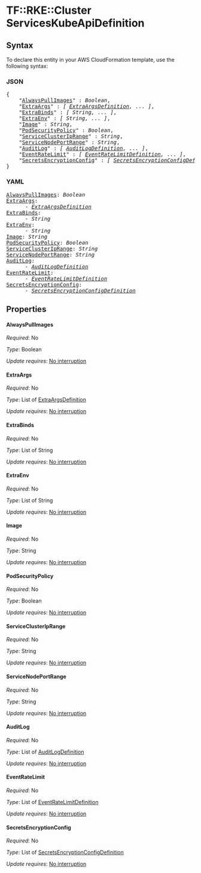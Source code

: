 # TF::RKE::Cluster ServicesKubeApiDefinition

## Syntax

To declare this entity in your AWS CloudFormation template, use the following syntax:

### JSON

<pre>
{
    "<a href="#alwayspullimages" title="AlwaysPullImages">AlwaysPullImages</a>" : <i>Boolean</i>,
    "<a href="#extraargs" title="ExtraArgs">ExtraArgs</a>" : <i>[ <a href="extraargsdefinition.md">ExtraArgsDefinition</a>, ... ]</i>,
    "<a href="#extrabinds" title="ExtraBinds">ExtraBinds</a>" : <i>[ String, ... ]</i>,
    "<a href="#extraenv" title="ExtraEnv">ExtraEnv</a>" : <i>[ String, ... ]</i>,
    "<a href="#image" title="Image">Image</a>" : <i>String</i>,
    "<a href="#podsecuritypolicy" title="PodSecurityPolicy">PodSecurityPolicy</a>" : <i>Boolean</i>,
    "<a href="#serviceclusteriprange" title="ServiceClusterIpRange">ServiceClusterIpRange</a>" : <i>String</i>,
    "<a href="#servicenodeportrange" title="ServiceNodePortRange">ServiceNodePortRange</a>" : <i>String</i>,
    "<a href="#auditlog" title="AuditLog">AuditLog</a>" : <i>[ <a href="auditlogdefinition.md">AuditLogDefinition</a>, ... ]</i>,
    "<a href="#eventratelimit" title="EventRateLimit">EventRateLimit</a>" : <i>[ <a href="eventratelimitdefinition.md">EventRateLimitDefinition</a>, ... ]</i>,
    "<a href="#secretsencryptionconfig" title="SecretsEncryptionConfig">SecretsEncryptionConfig</a>" : <i>[ <a href="secretsencryptionconfigdefinition.md">SecretsEncryptionConfigDefinition</a>, ... ]</i>
}
</pre>

### YAML

<pre>
<a href="#alwayspullimages" title="AlwaysPullImages">AlwaysPullImages</a>: <i>Boolean</i>
<a href="#extraargs" title="ExtraArgs">ExtraArgs</a>: <i>
      - <a href="extraargsdefinition.md">ExtraArgsDefinition</a></i>
<a href="#extrabinds" title="ExtraBinds">ExtraBinds</a>: <i>
      - String</i>
<a href="#extraenv" title="ExtraEnv">ExtraEnv</a>: <i>
      - String</i>
<a href="#image" title="Image">Image</a>: <i>String</i>
<a href="#podsecuritypolicy" title="PodSecurityPolicy">PodSecurityPolicy</a>: <i>Boolean</i>
<a href="#serviceclusteriprange" title="ServiceClusterIpRange">ServiceClusterIpRange</a>: <i>String</i>
<a href="#servicenodeportrange" title="ServiceNodePortRange">ServiceNodePortRange</a>: <i>String</i>
<a href="#auditlog" title="AuditLog">AuditLog</a>: <i>
      - <a href="auditlogdefinition.md">AuditLogDefinition</a></i>
<a href="#eventratelimit" title="EventRateLimit">EventRateLimit</a>: <i>
      - <a href="eventratelimitdefinition.md">EventRateLimitDefinition</a></i>
<a href="#secretsencryptionconfig" title="SecretsEncryptionConfig">SecretsEncryptionConfig</a>: <i>
      - <a href="secretsencryptionconfigdefinition.md">SecretsEncryptionConfigDefinition</a></i>
</pre>

## Properties

#### AlwaysPullImages

_Required_: No

_Type_: Boolean

_Update requires_: [No interruption](https://docs.aws.amazon.com/AWSCloudFormation/latest/UserGuide/using-cfn-updating-stacks-update-behaviors.html#update-no-interrupt)

#### ExtraArgs

_Required_: No

_Type_: List of <a href="extraargsdefinition.md">ExtraArgsDefinition</a>

_Update requires_: [No interruption](https://docs.aws.amazon.com/AWSCloudFormation/latest/UserGuide/using-cfn-updating-stacks-update-behaviors.html#update-no-interrupt)

#### ExtraBinds

_Required_: No

_Type_: List of String

_Update requires_: [No interruption](https://docs.aws.amazon.com/AWSCloudFormation/latest/UserGuide/using-cfn-updating-stacks-update-behaviors.html#update-no-interrupt)

#### ExtraEnv

_Required_: No

_Type_: List of String

_Update requires_: [No interruption](https://docs.aws.amazon.com/AWSCloudFormation/latest/UserGuide/using-cfn-updating-stacks-update-behaviors.html#update-no-interrupt)

#### Image

_Required_: No

_Type_: String

_Update requires_: [No interruption](https://docs.aws.amazon.com/AWSCloudFormation/latest/UserGuide/using-cfn-updating-stacks-update-behaviors.html#update-no-interrupt)

#### PodSecurityPolicy

_Required_: No

_Type_: Boolean

_Update requires_: [No interruption](https://docs.aws.amazon.com/AWSCloudFormation/latest/UserGuide/using-cfn-updating-stacks-update-behaviors.html#update-no-interrupt)

#### ServiceClusterIpRange

_Required_: No

_Type_: String

_Update requires_: [No interruption](https://docs.aws.amazon.com/AWSCloudFormation/latest/UserGuide/using-cfn-updating-stacks-update-behaviors.html#update-no-interrupt)

#### ServiceNodePortRange

_Required_: No

_Type_: String

_Update requires_: [No interruption](https://docs.aws.amazon.com/AWSCloudFormation/latest/UserGuide/using-cfn-updating-stacks-update-behaviors.html#update-no-interrupt)

#### AuditLog

_Required_: No

_Type_: List of <a href="auditlogdefinition.md">AuditLogDefinition</a>

_Update requires_: [No interruption](https://docs.aws.amazon.com/AWSCloudFormation/latest/UserGuide/using-cfn-updating-stacks-update-behaviors.html#update-no-interrupt)

#### EventRateLimit

_Required_: No

_Type_: List of <a href="eventratelimitdefinition.md">EventRateLimitDefinition</a>

_Update requires_: [No interruption](https://docs.aws.amazon.com/AWSCloudFormation/latest/UserGuide/using-cfn-updating-stacks-update-behaviors.html#update-no-interrupt)

#### SecretsEncryptionConfig

_Required_: No

_Type_: List of <a href="secretsencryptionconfigdefinition.md">SecretsEncryptionConfigDefinition</a>

_Update requires_: [No interruption](https://docs.aws.amazon.com/AWSCloudFormation/latest/UserGuide/using-cfn-updating-stacks-update-behaviors.html#update-no-interrupt)

